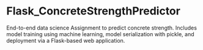 # Flask_ConcreteStrengthPredictor
End-to-end data science Assignment to predict concrete strength. Includes model training using machine learning, model serialization with pickle, and deployment via a Flask-based web application.

